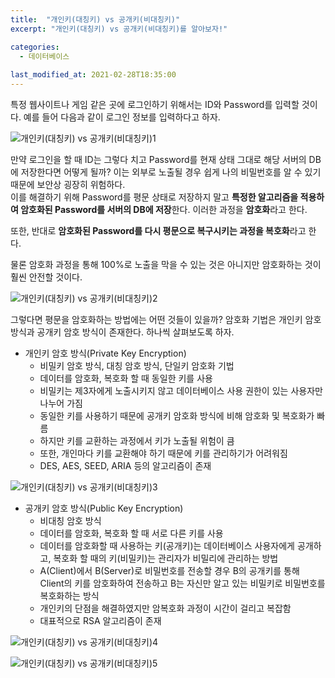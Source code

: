 ```yaml
---
title:  "개인키(대칭키) vs 공개키(비대칭키)"
excerpt: "개인키(대칭키) vs 공개키(비대칭키)를 알아보자!"

categories:
  - 데이터베이스
  
last_modified_at: 2021-02-28T18:35:00
---
```


특정 웹사이트나 게임 같은 곳에 로그인하기 위해서는 ID와 Password를 입력할 것이다. 예를 들어 다음과 같이 로그인 정보를 입력하다고 하자.  

![개인키(대칭키) vs 공개키(비대칭키)1](https://user-images.githubusercontent.com/53072057/109408254-04283d00-79cb-11eb-8f20-522300a3ad2e.JPG)  

만약 로그인을 할 때 ID는 그렇다 치고 Password를 현재 상태 그대로 해당 서버의 DB에 저장한다면 어떻게 될까? 이는 외부로 노출될 경우 쉽게 나의 비밀번호를 알 수 있기 때문에 보안상 굉장히 위험하다.  
​
이를 해결하기 위해 Password를 평문 상태로 저장하지 말고 **특정한 알고리즘을 적용하여 암호화된 Password를 서버의 DB에 저장**한다. 이러한 과정을 **암호화**라고 한다.  

또한, 반대로 **암호화된 Password를 다시 평문으로 복구시키는 과정을 복호화**라고 한다.  

물론 암호화 과정을 통해 100%로 노출을 막을 수 있는 것은 아니지만 암호화하는 것이 훨씬 안전할 것이다.  

![개인키(대칭키) vs 공개키(비대칭키)2](https://user-images.githubusercontent.com/53072057/109408255-04c0d380-79cb-11eb-9385-8b113b5cb6e5.JPG)  

그렇다면 평문을 암호화하는 방법에는 어떤 것들이 있을까? 암호화 기법은 개인키 암호 방식과 공개키 암호 방식이 존재한다. 하나씩 살펴보도록 하자.  

* 개인키 암호 방식(Private Key Encryption)  
	- 비밀키 암호 방식, 대칭 암호 방식, 단일키 암호화 기법  
	- 데이터를 암호화, 복호화 할 때 동일한 키를 사용  
	- 비밀키는 제3자에게 노출시키지 않고 데이터베이스 사용 권한이 있는 사용자만 나누어 가짐  
	- 동일한 키를 사용하기 때문에 공개키 암호화 방식에 비해 암호화 및 복호화가 빠름  
	- 하지만 키를 교환하는 과정에서 키가 노출될 위험이 큼  
	- 또한, 개인마다 키를 교환해야 하기 때문에 키를 관리하기가 어려워짐  
	- DES, AES, SEED, ARIA 등의 알고리즘이 존재  

![개인키(대칭키) vs 공개키(비대칭키)3](https://user-images.githubusercontent.com/53072057/109408256-05596a00-79cb-11eb-84a3-7ad37441c417.JPG)  

* 공개키 암호 방식(Public Key Encryption)  
	- 비대칭 암호 방식  
	- 데이터를 암호화, 복호화 할 때 서로 다른 키를 사용  
	- 데이터를 암호화할 때 사용하는 키(공개키)는 데이터베이스 사용자에게 공개하고, 복호화 할 때의 키(비밀키)는 관리자가 비밀리에 관리하는 방법  
	- A(Client)에서 B(Server)로 비밀번호를 전송할 경우 B의 공개키를 통해 Client의 키를 암호화하여 전송하고 B는 자신만 알고 있는 비밀키로 비밀번호를 복호화하는 방식  
	- 개인키의 단점을 해결하였지만 암복호화 과정이 시간이 걸리고 복잡함  
    - 대표적으로 RSA 알고리즘이 존재  
	
![개인키(대칭키) vs 공개키(비대칭키)4](https://user-images.githubusercontent.com/53072057/109408257-05f20080-79cb-11eb-8ddc-366c8b14cc24.JPG)  

![개인키(대칭키) vs 공개키(비대칭키)5](https://user-images.githubusercontent.com/53072057/109408258-05f20080-79cb-11eb-85ba-66f7a6c4d2dd.JPG)  
